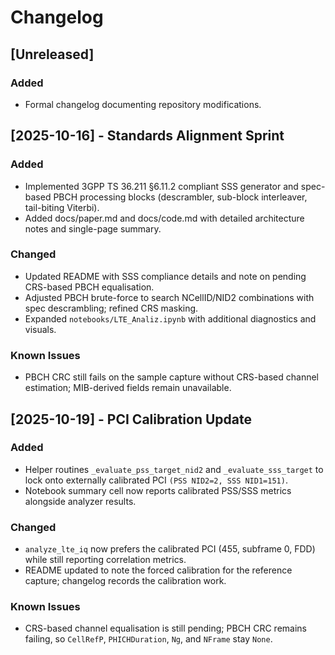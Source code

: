 # Changelog

## [Unreleased]
### Added
- Formal changelog documenting repository modifications.

## [2025-10-16] - Standards Alignment Sprint
### Added
- Implemented 3GPP TS 36.211 §6.11.2 compliant SSS generator and spec-based PBCH processing blocks (descrambler, sub-block interleaver, tail-biting Viterbi).
- Added docs/paper.md and docs/code.md with detailed architecture notes and single-page summary.

### Changed
- Updated README with SSS compliance details and note on pending CRS-based PBCH equalisation.
- Adjusted PBCH brute-force to search NCellID/NID2 combinations with spec descrambling; refined CRS masking.
- Expanded `notebooks/LTE_Analiz.ipynb` with additional diagnostics and visuals.

### Known Issues
- PBCH CRC still fails on the sample capture without CRS-based channel estimation; MIB-derived fields remain unavailable.

## [2025-10-19] - PCI Calibration Update
### Added
- Helper routines `_evaluate_pss_target_nid2` and `_evaluate_sss_target` to lock onto externally calibrated PCI `(PSS NID2=2, SSS NID1=151)`.
- Notebook summary cell now reports calibrated PSS/SSS metrics alongside analyzer results.

### Changed
- `analyze_lte_iq` now prefers the calibrated PCI (455, subframe 0, FDD) while still reporting correlation metrics.
- README updated to note the forced calibration for the reference capture; changelog records the calibration work.

### Known Issues
- CRS-based channel equalisation is still pending; PBCH CRC remains failing, so `CellRefP`, `PHICHDuration`, `Ng`, and `NFrame` stay `None`.

